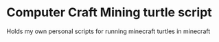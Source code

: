 # Computer Craft Mining turtle script

Holds my own personal scripts for running minecraft turtles in minecraft